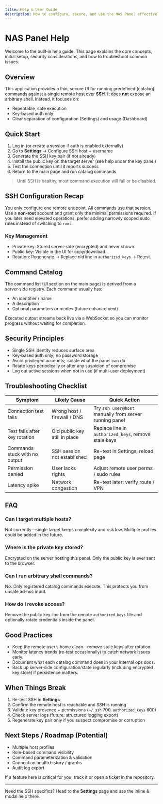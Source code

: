 ```yaml
---
title: Help & User Guide
description: How to configure, secure, and use the NAS Panel effectively.
---
```


# NAS Panel Help

Welcome to the built‑in help guide. This page explains the core concepts, initial setup, security considerations, and how to troubleshoot common issues.

## Overview

This application provides a thin, secure UI for running predefined (catalog) commands against a single remote host over **SSH**. It does **not** expose an arbitrary shell. Instead, it focuses on:

- Repeatable, safe execution
- Key‑based auth only
- Clear separation of configuration (Settings) and usage (Dashboard)

## Quick Start

1. Log in (or create a session if auth is enabled externally)
2. Go to **Settings** → Configure SSH host + username
3. Generate the SSH key pair (if not already)
4. Install the public key on the target server (see help under the key panel)
5. Test the connection until it reports success
6. Return to the main page and run catalog commands

> Until SSH is healthy, most command execution will fail or be disabled.

## SSH Configuration Recap

You only configure one remote endpoint. All commands use that session. Use a **non‑root** account and grant only the minimal permissions required. If you later need elevated operations, prefer adding narrowly scoped sudo rules instead of switching to `root`.

### Key Management

- Private key: Stored server‑side (encrypted) and never shown.
- Public key: Visible in the UI for copy/download.
- Rotation: Regenerate → Replace old line in `authorized_keys` → Retest.

## Command Catalog

The command list (UI section on the main page) is derived from a server‑side registry. Each command usually has:

- An identifier / name
- A description
- Optional parameters or modes (future enhancement)

Executed output streams back live via a WebSocket so you can monitor progress without waiting for completion.

## Security Principles

- Single SSH identity reduces surface area
- Key‑based auth only; no password storage
- Avoid privileged accounts; isolate what the panel can do
- Rotate keys periodically or after any suspicion of compromise
- Log out active sessions when not in use (if multi‑user deployment)

## Troubleshooting Checklist

| Symptom                       | Likely Cause                  | Quick Action                                           |
| ----------------------------- | ----------------------------- | ------------------------------------------------------ |
| Connection test fails         | Wrong host / firewall / DNS   | Try `ssh user@host` manually from server running panel |
| Test fails after key rotation | Old public key still in place | Replace line in `authorized_keys`, remove stale keys   |
| Commands stuck with no output | SSH session not established   | Re-test in Settings, reload page                       |
| Permission denied             | User lacks rights             | Adjust remote user perms / sudo rules                  |
| Latency spike                 | Network congestion            | Re-test later; verify route / VPN                      |

## FAQ

### Can I target multiple hosts?

Not currently—single target keeps complexity and risk low. Multiple profiles could be added in the future.

### Where is the private key stored?

Encrypted on the server hosting this panel. Only the public key is ever sent to the browser.

### Can I run arbitrary shell commands?

No. Only registered catalog commands execute. This protects you from unsafe ad‑hoc input.

### How do I revoke access?

Remove the public key line from the remote `authorized_keys` file and optionally rotate credentials inside the panel.

## Good Practices

- Keep the remote user’s home clean—remove stale keys after rotation.
- Monitor latency trends (re-test occasionally) to catch network issues early.
- Document what each catalog command does in your internal ops docs.
- Back up server‑side configuration/state regularly (including encrypted key store) if persistence matters.

## When Things Break

1. Re-test SSH in **Settings**
2. Confirm the remote host is reachable and SSH is running
3. Validate key presence + permissions (`~/.ssh` 700, `authorized_keys` 600)
4. Check server logs (future: structured logging export)
5. Regenerate key pair only if you suspect compromise or corruption

## Next Steps / Roadmap (Potential)

- Multiple host profiles
- Role-based command visibility
- Command parameterization & validation
- Connection health history / graphs
- Audit log export

If a feature here is critical for you, track it or open a ticket in the repository.

---

Need the SSH specifics? Head to the **Settings** page and use the inline & modal help there.
